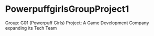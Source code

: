 # PowerpuffgirlsGroupProject1

Group: G01 (Powerpuff Girls)
Project: A Game Development Company expanding its Tech Team
